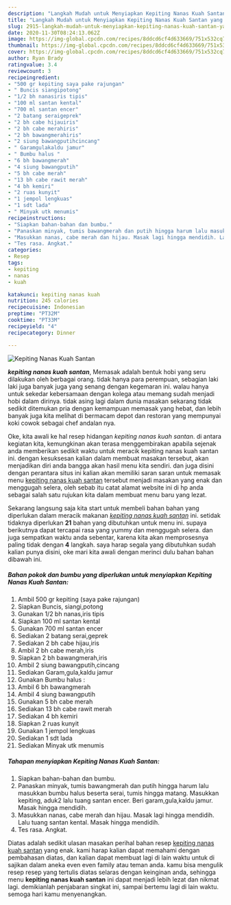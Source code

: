 ```yaml
---
description: "Langkah Mudah untuk Menyiapkan Kepiting Nanas Kuah Santan yang Enak"
title: "Langkah Mudah untuk Menyiapkan Kepiting Nanas Kuah Santan yang Enak"
slug: 2915-langkah-mudah-untuk-menyiapkan-kepiting-nanas-kuah-santan-yang-enak
date: 2020-11-30T08:24:13.062Z
image: https://img-global.cpcdn.com/recipes/8ddcd6cf4d633669/751x532cq70/kepiting-nanas-kuah-santan-foto-resep-utama.jpg
thumbnail: https://img-global.cpcdn.com/recipes/8ddcd6cf4d633669/751x532cq70/kepiting-nanas-kuah-santan-foto-resep-utama.jpg
cover: https://img-global.cpcdn.com/recipes/8ddcd6cf4d633669/751x532cq70/kepiting-nanas-kuah-santan-foto-resep-utama.jpg
author: Ryan Brady
ratingvalue: 3.4
reviewcount: 3
recipeingredient:
- "500 gr kepiting saya pake rajungan"
- " Buncis siangipotong"
- "1/2 bh nanasiris tipis"
- "100 ml santan kental"
- "700 ml santan encer"
- "2 batang seraigeprek"
- "2 bh cabe hijauiris"
- "2 bh cabe merahiris"
- "2 bh bawangmerahiris"
- "2 siung bawangputihcincang"
- " Garamgulakaldu jamur"
- " Bumbu halus "
- "6 bh bawangmerah"
- "4 siung bawangputih"
- "5 bh cabe merah"
- "13 bh cabe rawit merah"
- "4 bh kemiri"
- "2 ruas kunyit"
- "1 jempol lengkuas"
- "1 sdt lada"
- " Minyak utk menumis"
recipeinstructions:
- "Siapkan bahan-bahan dan bumbu."
- "Panaskan minyak, tumis bawangmerah dan putih hingga harum lalu masukkan bumbu halus beserta serai, tumis hingga matang. Masukkan kepiting, aduk2 lalu tuang santan encer. Beri garam,gula,kaldu jamur. Masak hingga mendidih."
- "Masukkan nanas, cabe merah dan hijau. Masak lagi hingga mendidih. Lalu tuang santan kental. Masak hingga mendidih."
- "Tes rasa. Angkat."
categories:
- Resep
tags:
- kepiting
- nanas
- kuah

katakunci: kepiting nanas kuah 
nutrition: 245 calories
recipecuisine: Indonesian
preptime: "PT32M"
cooktime: "PT33M"
recipeyield: "4"
recipecategory: Dinner

---
```



![Kepiting Nanas Kuah Santan](https://img-global.cpcdn.com/recipes/8ddcd6cf4d633669/751x532cq70/kepiting-nanas-kuah-santan-foto-resep-utama.jpg)

<b><i>kepiting nanas kuah santan</i></b>, Memasak adalah bentuk hobi yang seru dilakukan oleh berbagai orang. tidak hanya para perempuan, sebagian laki laki juga banyak juga yang senang dengan kegemaran ini. walau hanya untuk sekedar kebersamaan dengan kolega atau memang sudah menjadi hobi dalam dirinya. tidak asing lagi dalam dunia masakan sekarang tidak sedikit ditemukan pria dengan kemampuan memasak yang hebat, dan lebih banyak juga kita melihat di bermacam depot dan restoran yang mempunyai koki cowok sebagai chef andalan nya.



Oke, kita awali ke hal resep hidangan <i>kepiting nanas kuah santan</i>. di antara kegiatan kita, kemungkinan akan terasa menggembirakan apabila sejenak anda memberikan sedikit waktu untuk meracik kepiting nanas kuah santan ini. dengan kesuksesan kalian dalam membuat masakan tersebut, akan menjadikan diri anda bangga akan hasil menu kita sendiri. dan juga disini dengan perantara situs ini kalian akan memiliki saran saran untuk memasak menu <u>kepiting nanas kuah santan</u> tersebut menjadi masakan yang enak dan menggugah selera, oleh sebab itu catat alamat website ini di hp anda sebagai salah satu rujukan kita dalam membuat menu baru yang lezat.


Sekarang langsung saja kita start untuk membeli bahan bahan yang diperlukan dalam meracik makanan <u><i>kepiting nanas kuah santan</i></u> ini. setidak tidaknya diperlukan <b>21</b> bahan yang dibutuhkan untuk menu ini. supaya berikutnya dapat tercapai rasa yang yummy dan menggugah selera. dan juga sempatkan waktu anda sebentar, karena kita akan memprosesnya paling tidak dengan <b>4</b> langkah. saya harap segala yang dibutuhkan sudah kalian punya disini, oke mari kita awali dengan merinci dulu bahan bahan dibawah ini.

<!--inarticleads1-->

##### Bahan pokok dan bumbu yang diperlukan untuk menyiapkan Kepiting Nanas Kuah Santan:

1. Ambil 500 gr kepiting (saya pake rajungan)
1. Siapkan  Buncis, siangi,potong
1. Gunakan 1/2 bh nanas,iris tipis
1. Siapkan 100 ml santan kental
1. Gunakan 700 ml santan encer
1. Sediakan 2 batang serai,geprek
1. Sediakan 2 bh cabe hijau,iris
1. Ambil 2 bh cabe merah,iris
1. Siapkan 2 bh bawangmerah,iris
1. Ambil 2 siung bawangputih,cincang
1. Sediakan  Garam,gula,kaldu jamur
1. Gunakan  Bumbu halus :
1. Ambil 6 bh bawangmerah
1. Ambil 4 siung bawangputih
1. Gunakan 5 bh cabe merah
1. Sediakan 13 bh cabe rawit merah
1. Sediakan 4 bh kemiri
1. Siapkan 2 ruas kunyit
1. Gunakan 1 jempol lengkuas
1. Sediakan 1 sdt lada
1. Sediakan  Minyak utk menumis




<!--inarticleads2-->

##### Tahapan menyiapkan Kepiting Nanas Kuah Santan:

1. Siapkan bahan-bahan dan bumbu.
1. Panaskan minyak, tumis bawangmerah dan putih hingga harum lalu masukkan bumbu halus beserta serai, tumis hingga matang. Masukkan kepiting, aduk2 lalu tuang santan encer. Beri garam,gula,kaldu jamur. Masak hingga mendidih.
1. Masukkan nanas, cabe merah dan hijau. Masak lagi hingga mendidih. Lalu tuang santan kental. Masak hingga mendidih.
1. Tes rasa. Angkat.




Diatas adalah sedikit ulasan masakan perihal bahan resep <u>kepiting nanas kuah santan</u> yang enak. kami harap kalian dapat memahami dengan pembahasan diatas, dan kalian dapat membuat lagi di lain waktu untuk di sajikan dalam aneka even even family atau teman anda. kamu bisa mengulik resep resep yang tertulis diatas selaras dengan keinginan anda, sehingga menu <b>kepiting nanas kuah santan</b> ini dapat menjadi lebih lezat dan nikmat lagi. demikianlah penjabaran singkat ini, sampai bertemu lagi di lain waktu. semoga hari kamu menyenangkan.
